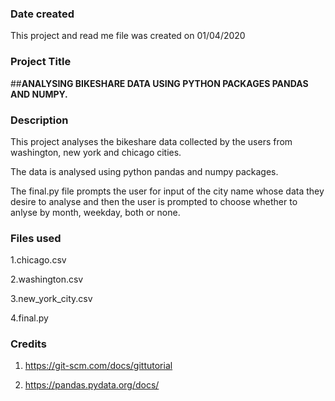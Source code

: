 ### Date created
This project and read me file was created on 01/04/2020
### Project Title
##**ANALYSING BIKESHARE DATA USING PYTHON PACKAGES PANDAS AND NUMPY.**

### Description
This project analyses the bikeshare data collected by the users from washington, new york and chicago cities.

The data is analysed using python pandas and numpy packages.

The final.py file prompts the user for input of the city name whose data they desire to analyse and then the user is prompted to choose whether to anlyse by month, weekday, both or none.
### Files used
1.chicago.csv

2.washington.csv

3.new_york_city.csv

4.final.py



### Credits
1. https://git-scm.com/docs/gittutorial

2. https://pandas.pydata.org/docs/
